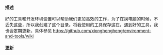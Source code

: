 #### 描述
好的工具和开发环境设置可以帮助我们更加高效的工作，为了在换电脑的时候，不丢失这些，所以我创建了这个目录，将我使用的工具保存这在，遇到好的工具，我也会定期更新。具体参见 https://github.com/xionghengheng/environment-and-tools/wiki

#### 更新
